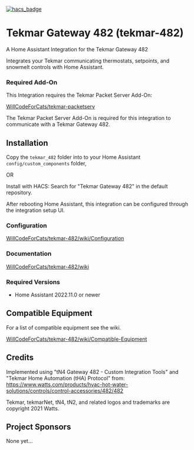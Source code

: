 [![hacs_badge](https://img.shields.io/badge/HACS-Default-41BDF5.svg?style=for-the-badge)](https://github.com/hacs/integration)

# Tekmar Gateway 482 (tekmar-482)

A Home Assistant Integration for the Tekmar Gateway 482

Integrates your Tekmar communicating thermostats, setpoints, and snowmelt controls with Home Assistant.

### Required Add-On

This Integration requires the Tekmar Packet Server Add-On:

[WillCodeForCats/tekmar-packetserv](https://github.com/WillCodeForCats/tekmar-packetserv)

The Tekmar Packet Server Add-On is required for this integration to communicate with a Tekmar Gateway 482.

## Installation

Copy the `tekmar_482` folder into to your Home Assistant `config/custom_components` folder,

OR

Install with HACS: Search for "Tekmar Gateway 482" in the default repository.

After rebooting Home Assistant, this integration can be configured through the integration setup UI.

### Configuration

[WillCodeForCats/tekmar-482/wiki/Configuration](https://github.com/WillCodeForCats/tekmar-482/wiki/Configuration)

### Documentation

[WillCodeForCats/tekmar-482/wiki](https://github.com/WillCodeForCats/tekmar-482/wiki)

### Required Versions
* Home Assistant 2022.11.0 or newer

## Compatible Equipment

For a list of compatible equipment see the wiki.

[WillCodeForCats/tekmar-482/wiki/Compatible-Equipment](https://github.com/WillCodeForCats/tekmar-482/wiki/Compatible-Equipment)

## Credits

Implemented using "tN4 Gateway 482 - Custom Integration Tools" and "Tekmar Home Automation
(tHA) Protocol" from: https://www.watts.com/products/hvac-hot-water-solutions/controls/control-accessories/482/482

Tekmar, tekmarNet, tN4, tN2, and related logos and trademarks are copyright 2021 Watts.

## Project Sponsors
None yet...
